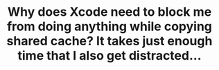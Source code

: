 ---
title: Why does Xcode need to block me from doing anything while copying shared cache? It takes just enough time that I also get distracted...
description: Why does Xcode need to block me from doing anything while doing this?
heroImage: https://share.heyjay.lol/NWGKVHfKPF2u.png
type: note
tags: 
  - swift
  - xcode
---